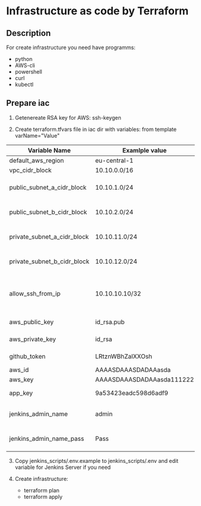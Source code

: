 # Infrastructure as code by Terraform
## Description
For create infrastructure you need have programms:
   * python
   * AWS-cli
   * powershell
   * curl
   * kubectl

## Prepare iac
1. Getenereate RSA key for AWS:
ssh-keygen

2. Create terraform.tfvars file in iac dir  with variables: from template varName="Value"

| Variable Name  | Examlple value | Description |
| ------------- | ------------- | ------------- |
| default_aws_region  | eu-central-1  | AWS Region  |
| vpc_cidr_block  | 10.10.0.0/16  | VPC range |
| public_subnet_a_cidr_block  | 10.10.1.0/24  | Public Subnet A in AWS |
| public_subnet_b_cidr_block  | 10.10.2.0/24  | Public Subnet B in AWS |
| private_subnet_a_cidr_block  | 10.10.11.0/24  | Private Subnet A in AWS |
| private_subnet_b_cidr_block  | 10.10.12.0/24  | Private Subnet A in AWS |
| allow_ssh_from_ip  | 10.10.10.10/32  | Allow ssh connection to AWS servers from ip |
| aws_public_key  | id_rsa.pub  | Path to public key |
| aws_private_key  | id_rsa | Path to private key |
| github_token  | LRtznWBhZalXXOsh | Github Api Token |
| aws_id  | AAAASDAAASDADAAasda  | AWS ID |
| aws_key  | AAAASDAAASDADAAasda111222  | AWS KEY |
| app_key  | 9a53423eadc598d6adf9  | Salt for Application |
| jenkins_admin_name  | admin  | Jenkins administrator name |
| jenkins_admin_name_pass  | Pass  | Jenkins administrator pass |

3. Copy jenkins_scripts/.env.example to jenkins_scripts/.env and edit variable for Jenkins Server if you need

4. Create infrastructure: 
    * terraform plan
    * terraform apply